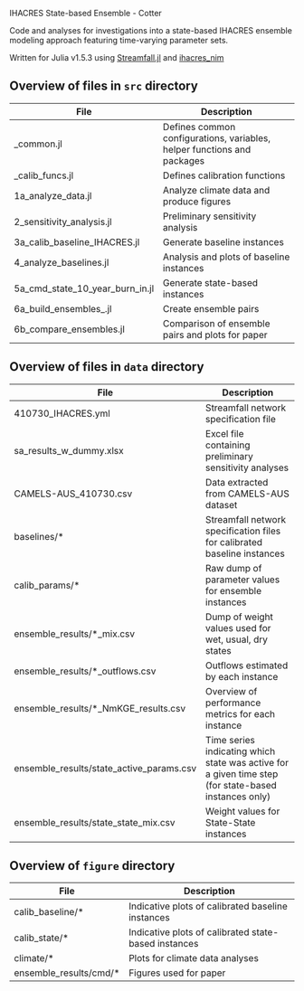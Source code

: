 IHACRES State-based Ensemble - Cotter

Code and analyses for investigations into a state-based IHACRES ensemble modeling approach featuring time-varying parameter sets.

Written for Julia v1.5.3 using [Streamfall.jl](https://github.com/ConnectedSystems/Streamfall.jl) and [ihacres_nim](https://github.com/ConnectedSystems/ihacres_nim)


## Overview of files in `src` directory

| File                            	| Description                                                             	|
|---------------------------------	|-------------------------------------------------------------------------	|
| _common.jl                      	| Defines common configurations, variables, helper functions and packages 	|
| _calib_funcs.jl                 	| Defines calibration functions                                           	|
| 1a_analyze_data.jl              	| Analyze climate data and produce figures                                	|
| 2_sensitivity_analysis.jl       	| Preliminary sensitivity analysis                                        	|
| 3a_calib_baseline_IHACRES.jl    	| Generate baseline instances                                             	|
| 4_analyze_baselines.jl          	| Analysis and plots of baseline instances                                	|
| 5a_cmd_state_10_year_burn_in.jl 	| Generate state-based instances                                          	|
| 6a_build_ensembles_.jl          	| Create ensemble pairs                                                   	|
| 6b_compare_ensembles.jl         	| Comparison of ensemble pairs and plots for paper                        	|


## Overview of files in `data` directory

| File                                     	| Description                                                                                          	|
|------------------------------------------	|------------------------------------------------------------------------------------------------------	|
| 410730_IHACRES.yml                       	| Streamfall network specification file                                                                	|
| sa_results_w_dummy.xlsx                  	| Excel file containing preliminary sensitivity analyses                                               	|
| CAMELS-AUS_410730.csv                    	| Data extracted from CAMELS-AUS dataset                                                               	|
| baselines/*                              	| Streamfall network specification files for calibrated baseline instances                             	|
| calib_params/*                           	| Raw dump of parameter values for ensemble instances                                                  	|
| ensemble_results/*_mix.csv               	| Dump of weight values used for wet, usual, dry states                                                	|
| ensemble_results/*_outflows.csv          	| Outflows estimated by each instance                                                                  	|
| ensemble_results/*_NmKGE_results.csv     	| Overview of performance metrics for each instance                                                    	|
| ensemble_results/state_active_params.csv 	| Time series indicating which state was active for a given time step (for state-based instances only) 	|
| ensemble_results/state_state_mix.csv     	| Weight values for State-State instances                                                              	|


## Overview of `figure` directory

| File                   	| Description                                          	|
|------------------------	|------------------------------------------------------	|
| calib_baseline/*       	| Indicative plots of calibrated baseline instances    	|
| calib_state/*          	| Indicative plots of calibrated state-based instances 	|
| climate/*              	| Plots for climate data analyses                      	|
| ensemble_results/cmd/* 	| Figures used for paper                               	|